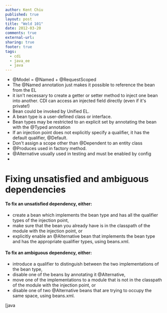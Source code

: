 ```yaml
---
author: Kent Chiu
published: true
layout: post
title: "Weld 101"
date: 2012-03-20
comments: true
external-url:
sharing: true
footer: true
tags:
  - cdi
  - java_ee
  - java
---
```





-   @Model = @Named + @RequestScoped
-   The @Named annotation just makes it possible to reference the bean
    from the EL
-   it isn't necessary to create a getter or setter method to inject one
    bean into another. CDI can access an injected field directly (even
    if it's private!)
-   Bean could be invoked by Unified EL.
-   A bean type is a user-defined class or interface.
-   Bean types may be restricted to an explicit set by annotating the
    bean with the @Typed annotation
-   If an injection point does not explicitly specify a qualifier, it
    has the default qualifier, @Default.
-   Don't assign a scope other than @Dependent to an entity class
-   @Produces used in factory method.
-   @Alternative usually used in testing and must be enabled by config
-   

Fixing unsatisfied and ambiguous dependencies
=============================================

#### To fix an unsatisfied dependency, either:

-   create a bean which implements the bean type and has all the
    qualifier types of the injection point,
-   make sure that the bean you already have is in the classpath of the
    module with the injection point, or
-   explicitly enable an @Alternative bean that implements the bean type
    and has the appropriate qualifier types, using beans.xml.

#### To fix an ambiguous dependency, either:

-   introduce a qualifier to distinguish between the two implementations
    of the bean type,
-   disable one of the beans by annotating it @Alternative,
-   move one of the implementations to a module that is not in the
    classpath of the module with the injection point, or
-   disable one of two @Alternative beans that are trying to occupy the
    same space, using beans.xml.

[java


